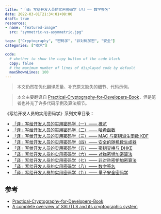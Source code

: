```yaml
---
title: "「译」写给开发人员的实用密码学（八）—— 数字签名"
date: 2022-03-01T21:34:01+08:00
draft: true
resources:
- name: "featured-image"
  src: "symmetric-vs-asymmetric.jpg"

tags: ["Cryptography", "密码学", "非对称加密", "安全"]
categories: ["技术"]

code:
  # whether to show the copy button of the code block
  copy: false
  # the maximum number of lines of displayed code by default
  maxShownLines: 100
---
```


>本文仍然在优化翻译质量、补充原文缺失的细节、代码示例。

>本文主要翻译自 [Practical-Cryptography-for-Developers-Book][cryptobook]，但是笔者也补充了许多代码示例及算法细节。


《写给开发人员的实用密码学》系列文章目录：

- [「译」写给开发人员的实用密码学（一）—— 概览](/posts/practical-cryptography-basics-1/)
- [「译」写给开发人员的实用密码学（二）—— 哈希函数](/posts/practical-cryptography-basics-2-hash/)
- [「译」写给开发人员的实用密码学（三）—— MAC 与密钥派生函数 KDF](/posts/practical-cryptography-basics-3-key-derivation-function/)
- [「译」写给开发人员的实用密码学（四）—— 安全的随机数生成器](/posts/practical-cryptography-basics-4-secure-random-generators/)
- [「译」写给开发人员的实用密码学（五）—— 密钥交换与 DHKE](/posts/practical-cryptography-basics-5-key-exchange/)
- [「译」写给开发人员的实用密码学（六）—— 对称密钥加密算法](/posts/practical-cryptography-basics-6-symmetric-key-ciphers/)
- [「译」写给开发人员的实用密码学（七）—— 非对称密钥加密算法](/posts/practical-cryptography-basics-7-asymmetric-key-ciphers/)
- [「译」写给开发人员的实用密码学（八）—— 数字签名](/posts/practical-cryptography-basics-8-digital-signature/)
- [「译」写给开发人员的实用密码学（九）—— 量子安全密码学](/posts/practical-cryptography-basics-9-quantum-safe-cryptography/)



## 参考

- [Practical-Cryptography-for-Developers-Book][cryptobook]
- [A complete overview of SSL/TLS and its cryptographic system](https://dev.to/techschoolguru/a-complete-overview-of-ssl-tls-and-its-cryptographic-system-36pd)

[cryptobook]: https://github.com/nakov/Practical-Cryptography-for-Developers-Book

